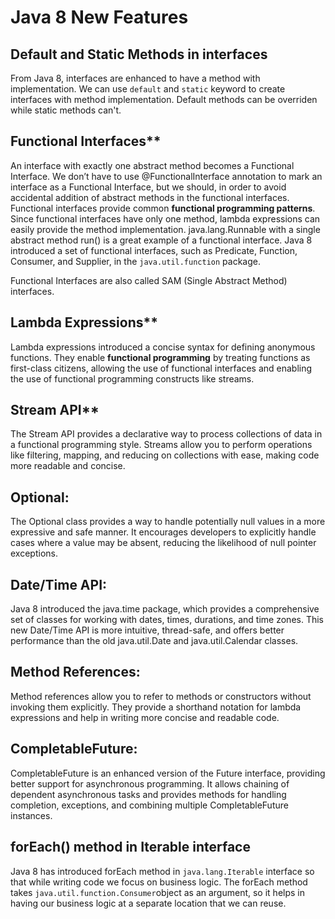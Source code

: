 # Java 8 New Features

## Default and Static Methods in interfaces
From Java 8, interfaces are enhanced to have a method with implementation. We can use `default` and `static` keyword to create interfaces with method implementation. Default methods can be overriden while static methods can't.

## Functional Interfaces**
An interface with exactly one abstract method becomes a Functional Interface. We don’t have to use @FunctionalInterface annotation to mark an interface as a Functional Interface, but we should, in order to avoid accidental addition of abstract methods in the functional interfaces. Functional interfaces provide common **functional programming patterns**. Since functional interfaces have only one method, lambda expressions can easily provide the method implementation.
java.lang.Runnable with a single abstract method run() is a great example of a functional interface.
Java 8 introduced a set of functional interfaces, such as Predicate, Function, Consumer, and Supplier, in the `java.util.function` package.

Functional Interfaces are also called SAM (Single Abstract Method) interfaces.

## Lambda Expressions**
Lambda expressions introduced a concise syntax for defining anonymous functions. They enable **functional programming** by treating functions as first-class citizens, allowing the use of functional interfaces and enabling the use of functional programming constructs like streams.
    
## Stream API**
The Stream API provides a declarative way to process collections of data in a functional programming style. Streams allow you to perform operations like filtering, mapping, and reducing on collections with ease, making code more readable and concise.
    
## Optional:
The Optional class provides a way to handle potentially null values in a more expressive and safe manner. It encourages developers to explicitly handle cases where a value may be absent, reducing the likelihood of null pointer exceptions.
    
## Date/Time API:
Java 8 introduced the java.time package, which provides a comprehensive set of classes for working with dates, times, durations, and time zones. This new Date/Time API is more intuitive, thread-safe, and offers better performance than the old java.util.Date and java.util.Calendar classes.
    
## Method References: 
Method references allow you to refer to methods or constructors without invoking them explicitly. They provide a shorthand notation for lambda expressions and help in writing more concise and readable code.   

    
## CompletableFuture: 
CompletableFuture is an enhanced version of the Future interface, providing better support for asynchronous programming. It allows chaining of dependent asynchronous tasks and provides methods for handling completion, exceptions, and combining multiple CompletableFuture instances.

## forEach() method in Iterable interface
Java 8 has introduced forEach method in `java.lang.Iterable` interface so that while writing code we focus on business logic. The forEach method takes `java.util.function.Consumer`object as an argument, so it helps in having our business logic at a separate location that we can reuse.
<!--stackedit_data:
eyJoaXN0b3J5IjpbLTIzOTAyMDIyOSwxMDU4NzE1NTk1LDMyND
M0MjE0MSw3ODU3NjQ5MywtMTcwMzYyNTA1MSwzMzU3ODkzLC0x
MTYzNzY1NzE3LC0xMzg5MDczMTk1LDg1MTc0NzQwMCwtMTgxND
AyMzU2LC0xNzAyMTY1OTM5LDIwOTMxMDY2MjcsMTkwMDEwODY5
MSwyMzM1MDMwOTNdfQ==
-->